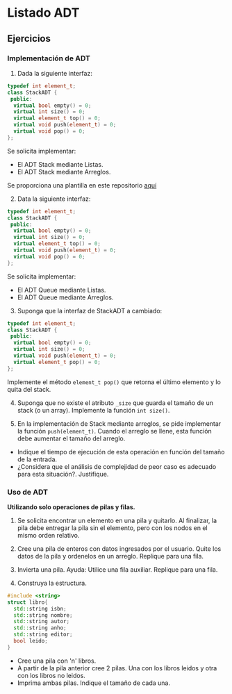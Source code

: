 # Listado ADT 

## Ejercicios

### Implementación de ADT

1. Dada la siguiente interfaz:

```cpp
typedef int element_t;
class StackADT {
 public:
  virtual bool empty() = 0;
  virtual int size() = 0;
  virtual element_t top() = 0;
  virtual void push(element_t) = 0;
  virtual void pop() = 0;
};
```
Se solicita implementar:
- El ADT Stack mediante Listas.
- El ADT Stack mediante Arreglos.

Se proporciona una plantilla en este repositorio [aquí](StackADT)

2. Data la siguiente interfaz:

```cpp
typedef int element_t;
class StackADT {
 public:
  virtual bool empty() = 0;
  virtual int size() = 0;
  virtual element_t top() = 0;
  virtual void push(element_t) = 0;
  virtual void pop() = 0;
};
```
Se solicita implementar:
- El ADT Queue mediante Listas.
- El ADT Queue mediante Arreglos.

3. Suponga que la interfaz de StackADT a cambiado:

```cpp
typedef int element_t;
class StackADT {
 public:
  virtual bool empty() = 0;
  virtual int size() = 0;
  virtual void push(element_t) = 0;
  virtual element_t pop() = 0;
};
```
Implemente el método `element_t pop()` que retorna el último elemento y lo quita del stack.

4. Suponga que no existe el atributo `_size` que guarda el tamaño de un stack (o un array). Implemente la función `int size()`.

5. En la implementación de Stack mediante arreglos, se pide implementar la función `push(element_t)`. Cuando el arreglo se llene, esta función debe aumentar el tamaño del arreglo.
  - Indique el tiempo de ejecución de esta operación en función del tamaño de la entrada.
  - ¿Considera que el análisis de complejidad de peor caso es adecuado para esta situación?. Justifique.
### Uso de ADT
**Utilizando solo operaciones de pilas y filas.**

1. Se solicita encontrar un elemento en una pila y quitarlo. Al finalizar, la pila debe entregar la pila sin el elemento, pero con los nodos en el mismo orden relativo.

2. Cree una pila de enteros con datos ingresados por el usuario. Quite los datos de la pila y ordenelos en un arreglo. Replique para una fila.

3. Invierta una pila. Ayuda: Utilice una fila auxiliar. Replique para una fila.

4. Construya la estructura.
```cpp
#include <string>
struct libro{
  std::string isbn;
  std::string nombre;
  std::string autor;
  std::string anho;
  std::string editor;
  bool leido;
}
```
  - Cree una pila con 'n' libros.
  - A partir de la pila anterior cree 2 pilas. Una con los libros leidos y otra con los libros no leidos.
  - Imprima ambas pilas. Indique el tamaño de cada una.

